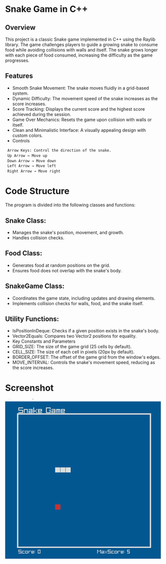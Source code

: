﻿# Snake Game in C++
## Overview
This project is a classic Snake game implemented in C++ using the Raylib library. The game challenges players to guide a growing snake to consume food while avoiding collisions with walls and itself. The snake grows longer with each piece of food consumed, increasing the difficulty as the game progresses.

## Features
- Smooth Snake Movement: The snake moves fluidly in a grid-based system.
- Dynamic Difficulty: The movement speed of the snake increases as the score increases.
- Score Tracking: Displays the current score and the highest score achieved during the session.
- Game Over Mechanics: Resets the game upon collision with walls or itself.
- Clean and Minimalistic Interface: A visually appealing design with custom colors.
- Controls
``` bash
 Arrow Keys: Control the direction of the snake.
 Up Arrow → Move up
 Down Arrow → Move down
 Left Arrow → Move left
 Right Arrow → Move right
```


# Code Structure
The program is divided into the following classes and functions:

## Snake Class:

- Manages the snake's position, movement, and growth.
- Handles collision checks.
## Food Class:

- Generates food at random positions on the grid.
- Ensures food does not overlap with the snake's body.
## SnakeGame Class:

- Coordinates the game state, including updates and drawing elements.
- Implements collision checks for walls, food, and the snake itself.
## Utility Functions:

- IsPositionInDeque: Checks if a given position exists in the snake's body.
- Vector2Equals: Compares two Vector2 positions for equality.
- Key Constants and Parameters
- GRID_SIZE: The size of the game grid (25 cells by default).
- CELL_SIZE: The size of each cell in pixels (20px by default).
- BORDER_OFFSET: The offset of the game grid from the window's edges.
- MOVE_INTERVAL: Controls the snake's movement speed, reducing as the score increases.

# Screenshot
![screenshot](ss1.PNG)



